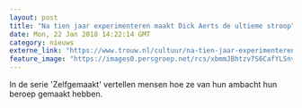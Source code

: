 ```yaml
---
layout: post
title: "Na tien jaar experimenteren maakt Dick Aerts de ultieme stroop"
date: Mon, 22 Jan 2018 14:22:14 GMT
category: nieuws
externe_link: "https://www.trouw.nl/cultuur/na-tien-jaar-experimenteren-maakt-dick-aerts-de-ultieme-stroop~a6e309e3/"
feature_image: "https://images0.persgroep.net/rcs/xbmmJBhtzv7S6CafYLSnvgJVEok/diocontent/149634227/_focus/0.52/0.71/_fill/230/230?appId=e9b4e2a1869038ffcaf318a6d1463b0b&quality=0.9&format=jpeg"
---
```


In de serie 'Zelfgemaakt' vertellen mensen hoe ze van hun ambacht hun beroep gemaakt hebben.
